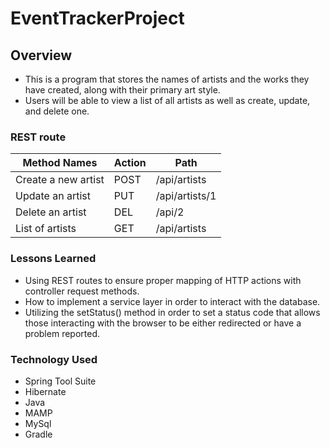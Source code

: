# EventTrackerProject
## Overview
* This is a program that stores the names of artists and the works they have created, along with their primary art style.
* Users will be able to view a list of all artists as well as create, update, and delete one.

### REST route
|    **Method Names**   |  **Action**  |     **Path**    |
|-----------------------|--------------|-----------------|
|  Create a new artist  |     POST     |   /api/artists  |
|   Update an artist    |      PUT     |  /api/artists/1 |
|   Delete an artist    |      DEL     |      /api/2     |
|    List of artists    |      GET     |  /api/artists   |

  <!-- * Create a new artist - method: POST - Path: /api/artists
  * Update an artist - method: PUT - Path: /api/artists/1
  * Delete an artist - method: DEL - Path: /api/2
  * List of artists - method: GET - Path: /api/artists -->

### Lessons Learned
* Using REST routes to ensure proper mapping of HTTP actions with controller request methods.
* How to implement a service layer in order to interact with the database.
* Utilizing the setStatus() method in order to set a status code that allows those interacting with the browser to be either redirected or have a problem reported.

### Technology Used
- Spring Tool Suite
- Hibernate
- Java
- MAMP
- MySql
- Gradle

<!-- You must include a README.md that describes your program and how to access it on AWS. This must document your REST route URIs and HTTP methods, and what they do. -->
